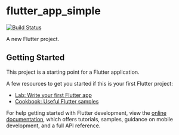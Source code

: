 # flutter_app_simple

[![Build Status](https://app.bitrise.io/app/1736893d-c8cc-48b8-8ba9-529dcfbae274/status.svg?token=gas5JuO2dRPCbEpaGzZH3g&branch=main)](https://app.bitrise.io/app/1736893d-c8cc-48b8-8ba9-529dcfbae274)

A new Flutter project.

## Getting Started

This project is a starting point for a Flutter application.

A few resources to get you started if this is your first Flutter project:

- [Lab: Write your first Flutter app](https://docs.flutter.dev/get-started/codelab)
- [Cookbook: Useful Flutter samples](https://docs.flutter.dev/cookbook)

For help getting started with Flutter development, view the
[online documentation](https://docs.flutter.dev/), which offers tutorials,
samples, guidance on mobile development, and a full API reference.
